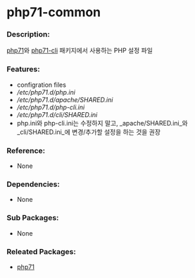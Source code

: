 # php71-common

### Description:

[php71](pkg-addon-php71.md)와 [php71-cli](pkg-addon-php56.md) 패키지에서 사용하는 PHP 설정 파일

### Features:
* configration files
 * _/etc/php71.d/php.ini_
 * _/etc/php71.d/apache/SHARED.ini_
 * _/etc/php71.d/php-cli.ini_
 * _/etc/php71.d/cli/SHARED.ini_
* php.ini와 php-cli.ini는 수정하지 말고, _apache/SHARED.ini_와 _cli/SHARED.ini_에 변경/추가할 설정을 하는 것을 권장

### Reference:
* None

### Dependencies:
* None

### Sub Packages:
* None

### Releated Packages:
* [php71](pkg-addon-php71.md)
